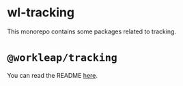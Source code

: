 # wl-tracking

This monorepo contains some packages related to tracking.

# `@workleap/tracking`

You can read the README [here](./packages/mixpanel/README.md).
